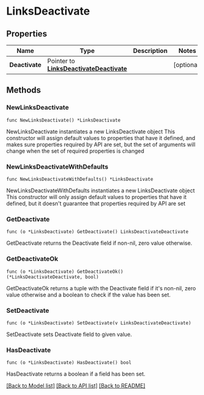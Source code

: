# LinksDeactivate

## Properties

Name | Type | Description | Notes
------------ | ------------- | ------------- | -------------
**Deactivate** | Pointer to [**LinksDeactivateDeactivate**](LinksDeactivateDeactivate.md) |  | [optional] 

## Methods

### NewLinksDeactivate

`func NewLinksDeactivate() *LinksDeactivate`

NewLinksDeactivate instantiates a new LinksDeactivate object
This constructor will assign default values to properties that have it defined,
and makes sure properties required by API are set, but the set of arguments
will change when the set of required properties is changed

### NewLinksDeactivateWithDefaults

`func NewLinksDeactivateWithDefaults() *LinksDeactivate`

NewLinksDeactivateWithDefaults instantiates a new LinksDeactivate object
This constructor will only assign default values to properties that have it defined,
but it doesn't guarantee that properties required by API are set

### GetDeactivate

`func (o *LinksDeactivate) GetDeactivate() LinksDeactivateDeactivate`

GetDeactivate returns the Deactivate field if non-nil, zero value otherwise.

### GetDeactivateOk

`func (o *LinksDeactivate) GetDeactivateOk() (*LinksDeactivateDeactivate, bool)`

GetDeactivateOk returns a tuple with the Deactivate field if it's non-nil, zero value otherwise
and a boolean to check if the value has been set.

### SetDeactivate

`func (o *LinksDeactivate) SetDeactivate(v LinksDeactivateDeactivate)`

SetDeactivate sets Deactivate field to given value.

### HasDeactivate

`func (o *LinksDeactivate) HasDeactivate() bool`

HasDeactivate returns a boolean if a field has been set.


[[Back to Model list]](../README.md#documentation-for-models) [[Back to API list]](../README.md#documentation-for-api-endpoints) [[Back to README]](../README.md)


